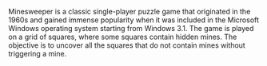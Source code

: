 Minesweeper is a classic single-player puzzle game that originated in the 1960s and gained immense popularity when it was included in the Microsoft Windows operating system starting from Windows 3.1. The game is played on a grid of squares, where some squares contain hidden mines. The objective is to uncover all the squares that do not contain mines without triggering a mine.
